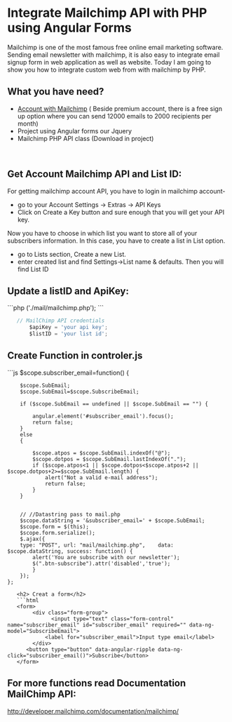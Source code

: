 # Integrate Mailchimp API with PHP using Angular Forms
<p>Mailchimp is one of the most famous free online email marketing software. Sending email newsletter with mailchimp, it is also easy to integrate email signup form in web application as well as website. Today I am going to show you how to integrate custom web from with mailchimp by PHP. </p>


<h2>What you have need?</h2>
<ul>
<li><a href="https://login.mailchimp.com/signup?">Account with Mailchimp</a> ( Beside premium account, there is a free sign up option where you can send 12000 emails to 2000 recipients per month)</li>
<li>Project using Angular forms our Jquery</li>
<li>Mailchimp PHP API class (Download in project)</li>
</ul>
<br>
<h2>Get Account Mailchimp API and List ID:</h2>

For getting mailchimp account API, you have to login in mailchimp account-
<ul>
  <li>  go to your Account Settings -> Extras -> API Keys</li>
   <li> Click on Create a Key button and sure enough that you will get your API key.</li>
</ul>
Now you have to choose in which list you want to store all of your subscribers information. In this case, you have to create a list in List option.
<ul>
  <li>   go to Lists section, Create a new List.</li>
    <li> enter created list and find Settings->List name & defaults. Then you will find List ID</li>
</ul>
<h2>Update a listID  and ApiKey:</h2>
 ```php
 ('./mail/mailchimp.php'); 
 ```

 
 ```js
    // MailChimp API credentials
        $apiKey = 'your api key';
        $listID = 'your list id';
 ```
<h2>Create Function in controler.js </h2>
```js
 $scope.subscriber_email=function()
    {

    	$scope.SubEmail;
    	$scope.SubEmail=$scope.SubscribeEmail;
	
		if ($scope.SubEmail == undefined || $scope.SubEmail == "") {
			
			angular.element('#subscriber_email').focus();
			return false;
		}
		else
		{
			
			$scope.atpos = $scope.SubEmail.indexOf("@");
			$scope.dotpos = $scope.SubEmail.lastIndexOf(".");
			if ($scope.atpos<1 || $scope.dotpos<$scope.atpos+2 || $scope.dotpos+2>=$scope.SubEmail.length) {
				alert("Not a valid e-mail address");				
		    	return false;
			}
		}

	
		// //Datastring pass to mail.php
		$scope.dataString = '&subscriber_email=' + $scope.SubEmail;
		$scope.form = $(this);
		$scope.form.serialize();
		$.ajax({
		type: "POST", url: "mail/mailchimp.php",	data: $scope.dataString, success: function() {
			alert('You are subscribe with our newsletter');
			$(".btn-subscribe").attr('disabled','true');
			}
		});
    };
```
   <h2> Creat a form</h2>
   ```html
   <form>
	    <div class="form-group">
		      <input type="text" class="form-control" name="subscriber_email" id="subscriber_email" required="" data-ng-        model="SubscribeEmail">
   		    <label for="subscriber_email">Input type email</label>
    	</div>
   	  <button type="button" data-angular-ripple data-ng-click="subscriber_email()">Subscribe</button>
   </form>
```

<h2>For more functions read Documentation MailChimp API:</h2> 
<a href="http://developer.mailchimp.com/documentation/mailchimp/">http://developer.mailchimp.com/documentation/mailchimp/</a> 
